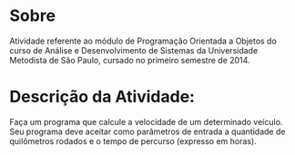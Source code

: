 # Sobre

Atividade referente ao módulo de Programação Orientada a Objetos do curso de Análise e Desenvolvimento de Sistemas da Universidade Metodista de São Paulo, cursado no primeiro semestre de 2014.

# Descrição da Atividade:

Faça um programa que calcule a velocidade de um determinado veículo. Seu programa deve aceitar como parâmetros de entrada a quantidade de quilômetros rodados e o tempo de percurso (expresso em horas).
